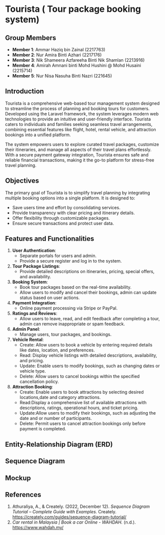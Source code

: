 # Tourista ( Tour package booking system)

## Group Members
- **Member 1**: Ammar Haziq bin Zainal (2217763)
- **Member 2**: Nur Amira Binti Azhari (2217176)
- **Member 3**: Nik Shameera Azfareeha Binti Nik Shamlan (2213916)
- **Member 4**: Amirah Amnani binti Mohd Hushini @ Mohd Husaini (2215714)
- **Member 5**: Nur Nisa Nasuha Binti Nazri (221645)

## Introduction

Tourista is a comprehensive web-based tour management system designed to streamline the process of planning and booking tours for customers. Developed using the Laravel framework, the system leverages modern web technologies to provide an intuitive and user-friendly interface. Tourista caters to individuals and families seeking seamless travel arrangements, combining essential features like flight, hotel, rental vehicle, and attraction bookings into a unified platform.

The system empowers users to explore curated travel packages, customize their itineraries, and manage all aspects of their travel plans effortlessly. With a secure payment gateway integration, Tourista ensures safe and reliable financial transactions, making it the go-to platform for stress-free travel planning.

## Objectives
The primary goal of Tourista is to simplify travel planning by integrating multiple booking options into a single platform. It is designed to:

- Save users time and effort by consolidating services.
- Provide transparency with clear pricing and itinerary details.
- Offer flexibility through customizable packages.
- Ensure secure transactions and protect user data.

## Features and Functionalities
1. **User Authentication**: 
   - Separate portals for users and admin.
   - Provide a secure register and log in to the system.
2. **Tour Package Listings**: 
   - Provide detailed descriptions on itineraries, pricing, special offers, and availability.
3. **Booking System**: 
   - Book tour packages based on the real-time availability.
   - Allow users to modify and cancel their bookings, admin can update status based on user actions.
4. **Payment Integration**: 
   - Online payment processing via Stripe or PayPal.
5. **Ratings and Reviews**: 
   - Allow users to leave, read, and edit feedback after completing a tour, admin can remove inappropriate or spam feedback.
6. **Admin Panel**:
   - Manage users, tour packages, and bookings.
7. **Vehicle Rental**:  
   - Create: Allow users to book a vehicle by entering required details like dates, location, and preferences.
   - Read: Display vehicle listings with detailed descriptions, availability, and pricing.
   - Update: Enable users to modify bookings, such as changing dates or vehicle type.
   - Delete: Allow users to cancel bookings within the specified cancellation policy.
8. **Attraction Booking**:
   - Create: Enable users to book attractions by selecting desired locations,date and category       attractions.
   - Read:Display a comprehensive list of available attractions with descriptions, ratings,         operational hours, and ticket pricing.
   - Update:Allow users to modify their bookings, such as adjusting the date and or number of       participants.
   - Delete: Permit users to cancel attraction bookings only before payment is completed.
## Entity-Relationship Diagram (ERD)



## Sequence Diagram

## Mockup

## References
1. Athuraliya, A., & Creately. (2022, December 12). *Sequence Diagram Tutorial – Complete Guide with Examples.* Creately. https://creately.com/guides/sequence-diagram-tutorial/
2. *Car rental in Malaysia | Book a car Online - WAHDAH.* (n.d.). https://www.wahdah.my/

